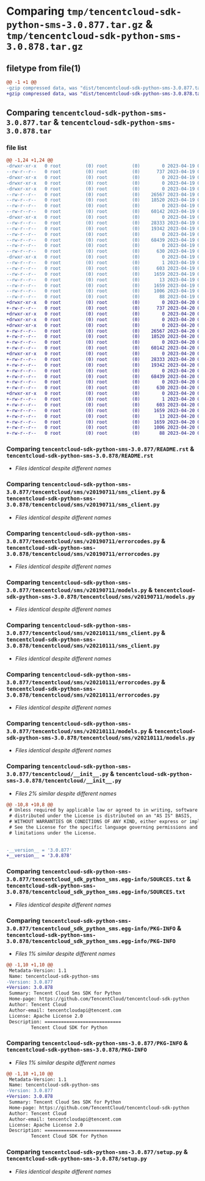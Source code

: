 # Comparing `tmp/tencentcloud-sdk-python-sms-3.0.877.tar.gz` & `tmp/tencentcloud-sdk-python-sms-3.0.878.tar.gz`

## filetype from file(1)

```diff
@@ -1 +1 @@
-gzip compressed data, was "dist/tencentcloud-sdk-python-sms-3.0.877.tar", last modified: Wed Apr 19 09:29:56 2023, max compression
+gzip compressed data, was "dist/tencentcloud-sdk-python-sms-3.0.878.tar", last modified: Thu Apr 20 00:41:23 2023, max compression
```

## Comparing `tencentcloud-sdk-python-sms-3.0.877.tar` & `tencentcloud-sdk-python-sms-3.0.878.tar`

### file list

```diff
@@ -1,24 +1,24 @@
-drwxr-xr-x   0 root         (0) root         (0)        0 2023-04-19 09:29:56.000000 tencentcloud-sdk-python-sms-3.0.877/
--rw-r--r--   0 root         (0) root         (0)      737 2023-04-19 09:29:56.000000 tencentcloud-sdk-python-sms-3.0.877/README.rst
-drwxr-xr-x   0 root         (0) root         (0)        0 2023-04-19 09:29:56.000000 tencentcloud-sdk-python-sms-3.0.877/tencentcloud/
-drwxr-xr-x   0 root         (0) root         (0)        0 2023-04-19 09:29:56.000000 tencentcloud-sdk-python-sms-3.0.877/tencentcloud/sms/
-drwxr-xr-x   0 root         (0) root         (0)        0 2023-04-19 09:29:56.000000 tencentcloud-sdk-python-sms-3.0.877/tencentcloud/sms/v20190711/
--rw-r--r--   0 root         (0) root         (0)    26567 2023-04-19 09:29:56.000000 tencentcloud-sdk-python-sms-3.0.877/tencentcloud/sms/v20190711/sms_client.py
--rw-r--r--   0 root         (0) root         (0)    18520 2023-04-19 09:29:56.000000 tencentcloud-sdk-python-sms-3.0.877/tencentcloud/sms/v20190711/errorcodes.py
--rw-r--r--   0 root         (0) root         (0)        0 2023-04-19 09:29:56.000000 tencentcloud-sdk-python-sms-3.0.877/tencentcloud/sms/v20190711/__init__.py
--rw-r--r--   0 root         (0) root         (0)    60142 2023-04-19 09:29:56.000000 tencentcloud-sdk-python-sms-3.0.877/tencentcloud/sms/v20190711/models.py
-drwxr-xr-x   0 root         (0) root         (0)        0 2023-04-19 09:29:56.000000 tencentcloud-sdk-python-sms-3.0.877/tencentcloud/sms/v20210111/
--rw-r--r--   0 root         (0) root         (0)    28333 2023-04-19 09:29:56.000000 tencentcloud-sdk-python-sms-3.0.877/tencentcloud/sms/v20210111/sms_client.py
--rw-r--r--   0 root         (0) root         (0)    19342 2023-04-19 09:29:56.000000 tencentcloud-sdk-python-sms-3.0.877/tencentcloud/sms/v20210111/errorcodes.py
--rw-r--r--   0 root         (0) root         (0)        0 2023-04-19 09:29:56.000000 tencentcloud-sdk-python-sms-3.0.877/tencentcloud/sms/v20210111/__init__.py
--rw-r--r--   0 root         (0) root         (0)    68439 2023-04-19 09:29:56.000000 tencentcloud-sdk-python-sms-3.0.877/tencentcloud/sms/v20210111/models.py
--rw-r--r--   0 root         (0) root         (0)        0 2023-04-19 09:29:56.000000 tencentcloud-sdk-python-sms-3.0.877/tencentcloud/sms/__init__.py
--rw-r--r--   0 root         (0) root         (0)      630 2023-04-19 09:29:56.000000 tencentcloud-sdk-python-sms-3.0.877/tencentcloud/__init__.py
-drwxr-xr-x   0 root         (0) root         (0)        0 2023-04-19 09:29:56.000000 tencentcloud-sdk-python-sms-3.0.877/tencentcloud_sdk_python_sms.egg-info/
--rw-r--r--   0 root         (0) root         (0)        1 2023-04-19 09:29:56.000000 tencentcloud-sdk-python-sms-3.0.877/tencentcloud_sdk_python_sms.egg-info/dependency_links.txt
--rw-r--r--   0 root         (0) root         (0)      603 2023-04-19 09:29:56.000000 tencentcloud-sdk-python-sms-3.0.877/tencentcloud_sdk_python_sms.egg-info/SOURCES.txt
--rw-r--r--   0 root         (0) root         (0)     1659 2023-04-19 09:29:56.000000 tencentcloud-sdk-python-sms-3.0.877/tencentcloud_sdk_python_sms.egg-info/PKG-INFO
--rw-r--r--   0 root         (0) root         (0)       13 2023-04-19 09:29:56.000000 tencentcloud-sdk-python-sms-3.0.877/tencentcloud_sdk_python_sms.egg-info/top_level.txt
--rw-r--r--   0 root         (0) root         (0)     1659 2023-04-19 09:29:56.000000 tencentcloud-sdk-python-sms-3.0.877/PKG-INFO
--rw-r--r--   0 root         (0) root         (0)     1006 2023-04-19 09:29:56.000000 tencentcloud-sdk-python-sms-3.0.877/setup.py
--rw-r--r--   0 root         (0) root         (0)       88 2023-04-19 09:29:56.000000 tencentcloud-sdk-python-sms-3.0.877/setup.cfg
+drwxr-xr-x   0 root         (0) root         (0)        0 2023-04-20 00:41:23.000000 tencentcloud-sdk-python-sms-3.0.878/
+-rw-r--r--   0 root         (0) root         (0)      737 2023-04-20 00:41:22.000000 tencentcloud-sdk-python-sms-3.0.878/README.rst
+drwxr-xr-x   0 root         (0) root         (0)        0 2023-04-20 00:41:23.000000 tencentcloud-sdk-python-sms-3.0.878/tencentcloud/
+drwxr-xr-x   0 root         (0) root         (0)        0 2023-04-20 00:41:23.000000 tencentcloud-sdk-python-sms-3.0.878/tencentcloud/sms/
+drwxr-xr-x   0 root         (0) root         (0)        0 2023-04-20 00:41:23.000000 tencentcloud-sdk-python-sms-3.0.878/tencentcloud/sms/v20190711/
+-rw-r--r--   0 root         (0) root         (0)    26567 2023-04-20 00:41:22.000000 tencentcloud-sdk-python-sms-3.0.878/tencentcloud/sms/v20190711/sms_client.py
+-rw-r--r--   0 root         (0) root         (0)    18520 2023-04-20 00:41:22.000000 tencentcloud-sdk-python-sms-3.0.878/tencentcloud/sms/v20190711/errorcodes.py
+-rw-r--r--   0 root         (0) root         (0)        0 2023-04-20 00:41:22.000000 tencentcloud-sdk-python-sms-3.0.878/tencentcloud/sms/v20190711/__init__.py
+-rw-r--r--   0 root         (0) root         (0)    60142 2023-04-20 00:41:22.000000 tencentcloud-sdk-python-sms-3.0.878/tencentcloud/sms/v20190711/models.py
+drwxr-xr-x   0 root         (0) root         (0)        0 2023-04-20 00:41:23.000000 tencentcloud-sdk-python-sms-3.0.878/tencentcloud/sms/v20210111/
+-rw-r--r--   0 root         (0) root         (0)    28333 2023-04-20 00:41:22.000000 tencentcloud-sdk-python-sms-3.0.878/tencentcloud/sms/v20210111/sms_client.py
+-rw-r--r--   0 root         (0) root         (0)    19342 2023-04-20 00:41:22.000000 tencentcloud-sdk-python-sms-3.0.878/tencentcloud/sms/v20210111/errorcodes.py
+-rw-r--r--   0 root         (0) root         (0)        0 2023-04-20 00:41:22.000000 tencentcloud-sdk-python-sms-3.0.878/tencentcloud/sms/v20210111/__init__.py
+-rw-r--r--   0 root         (0) root         (0)    68439 2023-04-20 00:41:22.000000 tencentcloud-sdk-python-sms-3.0.878/tencentcloud/sms/v20210111/models.py
+-rw-r--r--   0 root         (0) root         (0)        0 2023-04-20 00:41:22.000000 tencentcloud-sdk-python-sms-3.0.878/tencentcloud/sms/__init__.py
+-rw-r--r--   0 root         (0) root         (0)      630 2023-04-20 00:41:22.000000 tencentcloud-sdk-python-sms-3.0.878/tencentcloud/__init__.py
+drwxr-xr-x   0 root         (0) root         (0)        0 2023-04-20 00:41:23.000000 tencentcloud-sdk-python-sms-3.0.878/tencentcloud_sdk_python_sms.egg-info/
+-rw-r--r--   0 root         (0) root         (0)        1 2023-04-20 00:41:23.000000 tencentcloud-sdk-python-sms-3.0.878/tencentcloud_sdk_python_sms.egg-info/dependency_links.txt
+-rw-r--r--   0 root         (0) root         (0)      603 2023-04-20 00:41:23.000000 tencentcloud-sdk-python-sms-3.0.878/tencentcloud_sdk_python_sms.egg-info/SOURCES.txt
+-rw-r--r--   0 root         (0) root         (0)     1659 2023-04-20 00:41:23.000000 tencentcloud-sdk-python-sms-3.0.878/tencentcloud_sdk_python_sms.egg-info/PKG-INFO
+-rw-r--r--   0 root         (0) root         (0)       13 2023-04-20 00:41:23.000000 tencentcloud-sdk-python-sms-3.0.878/tencentcloud_sdk_python_sms.egg-info/top_level.txt
+-rw-r--r--   0 root         (0) root         (0)     1659 2023-04-20 00:41:23.000000 tencentcloud-sdk-python-sms-3.0.878/PKG-INFO
+-rw-r--r--   0 root         (0) root         (0)     1006 2023-04-20 00:41:22.000000 tencentcloud-sdk-python-sms-3.0.878/setup.py
+-rw-r--r--   0 root         (0) root         (0)       88 2023-04-20 00:41:23.000000 tencentcloud-sdk-python-sms-3.0.878/setup.cfg
```

### Comparing `tencentcloud-sdk-python-sms-3.0.877/README.rst` & `tencentcloud-sdk-python-sms-3.0.878/README.rst`

 * *Files identical despite different names*

### Comparing `tencentcloud-sdk-python-sms-3.0.877/tencentcloud/sms/v20190711/sms_client.py` & `tencentcloud-sdk-python-sms-3.0.878/tencentcloud/sms/v20190711/sms_client.py`

 * *Files identical despite different names*

### Comparing `tencentcloud-sdk-python-sms-3.0.877/tencentcloud/sms/v20190711/errorcodes.py` & `tencentcloud-sdk-python-sms-3.0.878/tencentcloud/sms/v20190711/errorcodes.py`

 * *Files identical despite different names*

### Comparing `tencentcloud-sdk-python-sms-3.0.877/tencentcloud/sms/v20190711/models.py` & `tencentcloud-sdk-python-sms-3.0.878/tencentcloud/sms/v20190711/models.py`

 * *Files identical despite different names*

### Comparing `tencentcloud-sdk-python-sms-3.0.877/tencentcloud/sms/v20210111/sms_client.py` & `tencentcloud-sdk-python-sms-3.0.878/tencentcloud/sms/v20210111/sms_client.py`

 * *Files identical despite different names*

### Comparing `tencentcloud-sdk-python-sms-3.0.877/tencentcloud/sms/v20210111/errorcodes.py` & `tencentcloud-sdk-python-sms-3.0.878/tencentcloud/sms/v20210111/errorcodes.py`

 * *Files identical despite different names*

### Comparing `tencentcloud-sdk-python-sms-3.0.877/tencentcloud/sms/v20210111/models.py` & `tencentcloud-sdk-python-sms-3.0.878/tencentcloud/sms/v20210111/models.py`

 * *Files identical despite different names*

### Comparing `tencentcloud-sdk-python-sms-3.0.877/tencentcloud/__init__.py` & `tencentcloud-sdk-python-sms-3.0.878/tencentcloud/__init__.py`

 * *Files 2% similar despite different names*

```diff
@@ -10,8 +10,8 @@
 # Unless required by applicable law or agreed to in writing, software
 # distributed under the License is distributed on an "AS IS" BASIS,
 # WITHOUT WARRANTIES OR CONDITIONS OF ANY KIND, either express or implied.
 # See the License for the specific language governing permissions and
 # limitations under the License.
 
 
-__version__ = '3.0.877'
+__version__ = '3.0.878'
```

### Comparing `tencentcloud-sdk-python-sms-3.0.877/tencentcloud_sdk_python_sms.egg-info/SOURCES.txt` & `tencentcloud-sdk-python-sms-3.0.878/tencentcloud_sdk_python_sms.egg-info/SOURCES.txt`

 * *Files identical despite different names*

### Comparing `tencentcloud-sdk-python-sms-3.0.877/tencentcloud_sdk_python_sms.egg-info/PKG-INFO` & `tencentcloud-sdk-python-sms-3.0.878/tencentcloud_sdk_python_sms.egg-info/PKG-INFO`

 * *Files 1% similar despite different names*

```diff
@@ -1,10 +1,10 @@
 Metadata-Version: 1.1
 Name: tencentcloud-sdk-python-sms
-Version: 3.0.877
+Version: 3.0.878
 Summary: Tencent Cloud Sms SDK for Python
 Home-page: https://github.com/TencentCloud/tencentcloud-sdk-python
 Author: Tencent Cloud
 Author-email: tencentcloudapi@tencent.com
 License: Apache License 2.0
 Description: ============================
         Tencent Cloud SDK for Python
```

### Comparing `tencentcloud-sdk-python-sms-3.0.877/PKG-INFO` & `tencentcloud-sdk-python-sms-3.0.878/PKG-INFO`

 * *Files 1% similar despite different names*

```diff
@@ -1,10 +1,10 @@
 Metadata-Version: 1.1
 Name: tencentcloud-sdk-python-sms
-Version: 3.0.877
+Version: 3.0.878
 Summary: Tencent Cloud Sms SDK for Python
 Home-page: https://github.com/TencentCloud/tencentcloud-sdk-python
 Author: Tencent Cloud
 Author-email: tencentcloudapi@tencent.com
 License: Apache License 2.0
 Description: ============================
         Tencent Cloud SDK for Python
```

### Comparing `tencentcloud-sdk-python-sms-3.0.877/setup.py` & `tencentcloud-sdk-python-sms-3.0.878/setup.py`

 * *Files identical despite different names*

